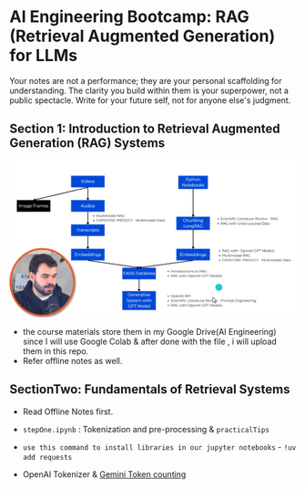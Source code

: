 # AI Engineering Bootcamp: RAG (Retrieval Augmented Generation) for LLMs

Your notes are not a performance; they are your personal scaffolding for understanding. The clarity you build within them is your superpower, not a public spectacle. Write for your future self, not for anyone else's judgment.

## Section 1: Introduction to Retrieval Augmented Generation (RAG) Systems

![alt text](Images/image.png)

- the course materials store them in my Google Drive(AI Engineering) since I will use Google Colab & after done with the file , i will upload them in this repo.
- Refer offline notes as well.

## SectionTwo: Fundamentals of Retrieval Systems

- Read Offline Notes first.

- `stepOne.ipynb` : Tokenization and pre-processing & `practicalTips`
- `use this command to install libraries in our jupyter notebooks` - `!uv add requests`
- OpenAI Tokenizer & [Gemini Token counting](https://ai.google.dev/gemini-api/docs/tokens?lang=python)
